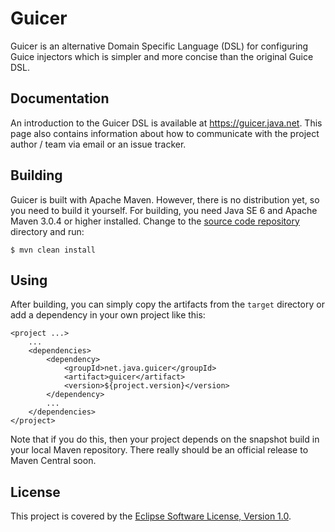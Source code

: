 # Guicer

Guicer is an alternative Domain Specific Language (DSL) for configuring Guice
injectors which is simpler and more concise than the original Guice DSL.

## Documentation

An introduction to the Guicer DSL is available at <https://guicer.java.net>.
This page also contains information about how to communicate with the project
author / team via email or an issue tracker.

## Building

Guicer is built with Apache Maven.
However, there is no distribution yet, so you need to build it yourself.
For building, you need Java SE 6 and Apache Maven 3.0.4 or higher installed.
Change to the [source code repository] directory and run:

    $ mvn clean install

## Using

After building, you can simply copy the artifacts from the `target` directory
or add a dependency in your own project like this:

    <project ...>
        ...
        <dependencies>
            <dependency>
                <groupId>net.java.guicer</groupId>
                <artifact>guicer</artifact>
                <version>${project.version}</version>
            </dependency>
            ...
        </dependencies>
    </project>

Note that if you do this, then your project depends on the snapshot build in
your local Maven repository.
There really should be an official release to Maven Central soon.

## License

This project is covered by the [Eclipse Software License, Version 1.0][ESL-1.0].

[Guice]: http://code.google.com/p/google-guice/
[Source Code Repository]: http://github.com/christian-schlichtherle/guicer
[ESL-1.0]: http://www.eclipse.org/legal/epl-v10.html
